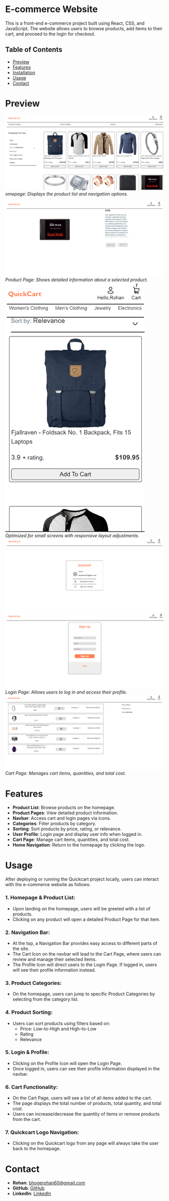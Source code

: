 # E-commerce Website
This is a front-end e-commerce project built using React, CSS, and JavaScript. The website allows users to browse products, add items to their cart, and proceed to the login for checkout.

## Table of Contents
- [Preview](#preview)
- [Features](#features)
- [Installation](#installation)
- [Usage](#usage)
- [Contact](#contact)


# Preview
![Homepage Screenshot](./src/assets/Screenshot_0.png)
*omepage: Displays the product list and navigation options.*

![Product page](./src/assets/Screenshot_01.png)
*Product Page: Shows detailed information about a selected product.*
![Small screen ](./src/assets/Screenshot_02.png)
*Optimized for small screens with responsive layout adjustments.*
![login page](./src/assets/Screenshot_03.png)
![login page](./src/assets/Screenshot_04.png) 
*Login Page: Allows users to log in and access their profile.*
![Alt Text](./src/assets/Screenshot_05.png) 
*Cart Page: Manages cart items, quantities, and total cost.*

# Features
- **Product List**: Browse products on the homepage.
- **Product Pages**: View detailed product information.
- **Navbar**: Access cart and login pages via icons.
- **Categories**: Filter products by category.
- **Sorting**: Sort products by price, rating, or relevance.
- **User Profile**: Login page and display user info when logged in.
- **Cart Page**: Manage cart items, quantities, and total cost.
- **Home Navigation**: Return to the homepage by clicking the logo.


# Usage
After deploying or running the Quickcart project locally, users can interact with the e-commerce website as follows:

### 1. Homepage & Product List:

- Upon landing on the homepage, users will be greeted with a list of products.
- Clicking on any product will open a detailed Product Page for that item.
### 2. Navigation Bar:

- At the top, a Navigation Bar provides easy access to different parts of the site.
- The Cart Icon on the navbar will lead to the Cart Page, where users can review and manage their selected items.
- The Profile Icon will direct users to the Login Page. If logged in, users will see their profile information instead.
### 3. Product Categories:

- On the homepage, users can jump to specific Product Categories by selecting from the category list.
### 4. Product Sorting:

- Users can sort products using filters based on:
    - Price: Low-to-High and High-to-Low
    - Rating
    - Relevance
### 5. Login & Profile:

- Clicking on the Profile Icon will open the Login Page.
- Once logged in, users can see their profile information displayed in the navbar.
### 6. Cart Functionality:

- On the Cart Page, users will see a list of all items added to the cart.
- The page displays the total number of products, total quantity, and total cost.
- Users can increase/decrease the quantity of items or remove products from the cart.
### 7. Quickcart Logo Navigation:

- Clicking on the Quickcart logo from any page will always take the user back to the homepage.

# Contact
- **Rohan**: [bhogerohan60@gmail.com](mailto:bhogeroahn60@example.com)
- **GitHub**: [GitHub](https://github.com/RohanBhoge)
- **LinkedIn**: [LinkedIn](https://www.linkedin.com/in/rohanbhoge)